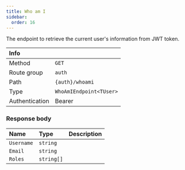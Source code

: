 ```yaml
---
title: Who am I
sidebar:
  order: 16
---
```


The endpoint to retrieve the current user's information from JWT token.

| Info           |                         |
|:---------------|:------------------------|
| Method         | `GET`                   |
| Route group    | `auth`                  |
| Path           | `{auth}/whoami`         |
| Type           | `WhoAmIEndpoint<TUser>` |
| Authentication | Bearer                  |

### Response body

| Name       | Type       | Description |
|:-----------|:-----------|:------------|
| `Username` | `string`   |             |
| `Email`    | `string`   |             |
| `Roles`    | `string[]` |             |
